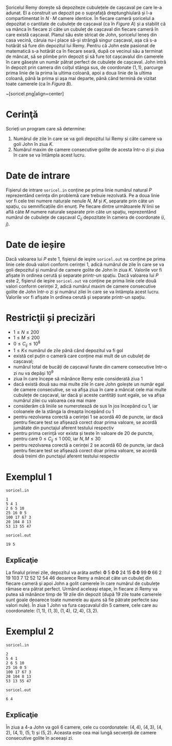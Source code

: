 Șoricelul Remy dorește să depoziteze cubulețele de cașcaval pe care le-a adunat. El a construit un depozit pe o suprafață dreptunghiulară și l-a compartimentat în $N \cdot M$ camere identice. În fiecare cameră șoricelul a depozitat o cantitate de cubulețe de cașcaval (ca în $Figura \ A$) și a stabilit că va mânca în fiecare zi câte un cubuleț de cașcaval din fiecare cameră în care există cașcaval. Planul său este stricat de John, șoricelul leneș din casa vecină, căruia nu-i place să-și strângă singur cașcaval, așa că s-a hotărât să fure din depozitul lui Remy. Pentru că John este pasionat de matematică s-a hotărât ca în fiecare seară, după ce vecinul său a terminat de mâncat, să se plimbe prin depozit și să fure tot cașcavalul din camerele în care găsește un număr pătrat perfect de cubulețe de cașcaval. John intră în depozit prin camera din colțul stânga sus, de coordonate $(1, 1)$, parcurge prima linie de la prima la ultima coloană, apoi a doua linie de la ultima coloană, până la prima și așa mai departe, până când termină de vizitat toate camerele (ca în $Figura \ B$).

~[soricel.png|align=center]

# Cerinţă

Scrieți un program care să determine:

1. Numărul de zile în care se va goli depozitul lui Remy și câte camere va goli John în ziua $K$.
2. Numărul maxim de camere consecutive golite de acesta într-o zi și ziua în care se va întâmpla acest lucru.

# Date de intrare

Fișierul de intrare `soricel.in` conține pe prima linie numărul natural $P$ reprezentând cerința din problemă care trebuie rezolvată. Pe a doua linie vor fi cele trei numere naturale nenule $N$, $M$ și $K$, separate prin câte un spațiu, cu semnificațiile din enunț.
Pe fiecare dintre următoarele $N$ linii se află câte $M$ numere naturale separate prin câte un spațiu, reprezentând numărul de cubulețe de cașcaval $C_{ij}$ depozitate în camera de coordonate $(i, j)$.

# Date de ieșire

Dacă valoarea lui $P$ este $1$, fişierul de ieşire `soricel.out` va conține pe prima linie cele două valori conform cerinței $1$, adică numărul de zile în care se va goli depozitul și numărul de camere golite de John în ziua $K$. Valorile vor fi afișate în ordinea cerută și separate printr-un spațiu.
Dacă valoarea lui $P$ este $2$, fişierul de ieşire `soricel.out` va conține pe prima linie cele două valori conform cerinței $2$, adică numărul maxim de camere consecutive golite de John într-o zi și numărul zilei în care se va întâmpla acest lucru. Valorile vor fi afișate în ordinea cerută și separate printr-un spațiu.

# Restricţii și precizări

* $1 \leq N \leq 200$
* $1 \leq M \leq 200$
* $0 \leq C_{ij} \leq {10}^{8}$
* $1 \leq K \leq$ numărul de zile până când depozitul va fi gol
* există cel puțin o cameră care conține mai mult de un cubuleț de cașcaval;
* numărul total de bucăți de cașcaval furate din camere consecutive într-o zi nu va depăși ${10}^{9}$
* ziua în care începe să mănânce Remy este considerată ziua $1$
* dacă există două sau mai multe zile în care John golește un număr egal de camere consecutive, se va afișa ziua în care a mâncat cele mai multe cubulețe de cașcaval, iar dacă și aceste cantități sunt egale, se va afișa numărul zilei cu valoarea cea mai mare
* considerăm că liniile se numerotează de sus în jos începând cu $1$, iar coloanele de la stânga la dreapta începând cu $1$
* pentru rezolvarea corectă a cerinței $1$ se acordă $40$ de puncte, iar dacă pentru fiecare test se afișează corect doar prima valoare, se acordă jumătate din punctajul aferent testului respectiv
* pentru prima cerință vor exista și teste în valoare de $20$ de puncte, pentru care $0 \leq C_{ij} \leq 1 \ 000$, iar $N, M \leq 30$
* pentru rezolvarea corectă a cerinței $2$ se acordă $60$ de puncte, iar dacă pentru fiecare test se afișează corect doar prima valoare, se acordă două treimi din punctajul aferent testului respectiv

# Exemplul 1

`soricel.in`
```
1
5 4 1
2 6 5 10
25 16 0 5
100 17 67 3
20 104 8 13
53 13 55 47
```

`soricel.out`
```
19 5
```

## Explicaţie

La finalul primei zile, depozitul va arăta astfel:
**0** $5$ **0 0**
$24 \ 15$ **0 0**
$99$ **0** $66 \ 2$
$19 \ 103 \ 7 \ 12$
$52 \ 12 \ 54 \ 46$
deoarece Remy a mâncat câte un cubuleț din fiecare cameră și apoi John a golit camerele în care numărul de cubulețe rămase era pătrat perfect. Urmând aceleași etape, în fiecare zi Remy va putea să mănânce timp de $19$ zile din depozit (după $19$ zile toate camerele sunt goale deoarece toate numerele au ajuns să fie pătrate perfecte sau valori nule).
În ziua $1$ John va fura cașcavalul din $5$ camere, cele care au coordonatele: $(1, 1)$, $(1, 3)$, $(1, 4)$, $(2, 4)$, $(3, 2)$.

# Exemplul 2

`soricel.in`
```
2
5 4 1
2 6 5 10
25 16 0 5
100 17 67 3
20 104 8 13
53 13 55 47
```

`soricel.out`
```
6 4
```

## Explicaţie

În ziua a $4$-a John va goli $6$ camere, cele cu coordonatele: $(4, 4)$, $(4, 3)$, $(4, 2)$, $(4, 1)$, $(5, 1)$ și $(5, 2)$. Aceasta este cea mai lungă secvență de camere consecutive golite în aceeași zi.
